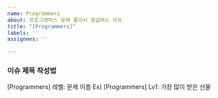 ```yaml
---
name: Programmers
about: 프로그래머스 문제 풀이시 발급하는 이슈
title: "[Programmers]"
labels: ''
assignees: ''

---
```


### 이슈 제목 작성법
[Programmers] 레벨: 문제 이름
Ex) [Programmers] Lv1: 가장 많이 받은 선물
